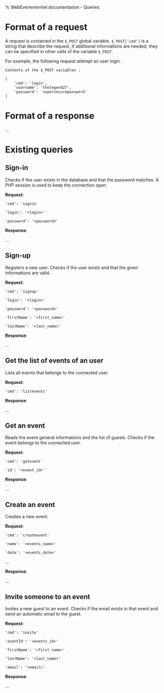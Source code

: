 % WebEvenementiel documentation - Queries

# Format of a request

A request is contained in the `$_POST` global variable. `$_POST['cmd']` is a string that describe the request, if additional informations are needed, they can be specified in other cells of the variable `$_POST`.

For example, the following request attempt an user login :

```
Contents of the $_POST variables :

[
    'cmd': 'login',
    'username': 'thelegend27',
    'password': 'supersecurepassword'
]
```

# Format of a response

...

# Existing queries

## Sign-in

Checks if the user exists in the database and that the password matches. A PHP session is used to keep the connection open.

**Request**:

`'cmd': 'signin`

`'login': '<login>'`

`'password': '<password>'`

**Response**:

...

## Sign-up

Registers a new user. Checks if the user exists and that the given informations are valid.

**Request**:

`'cmd': 'signup'`

`'login': '<login>'`

`'password': '<password>'`

`'firstName': '<first_name>'`

`'lastName': '<last_name>'`

**Response**:

...

## Get the list of events of an user

Lists all events that belongs to the connected user.

**Request**:

`'cmd': 'listevents'`

**Response**:

...

## Get an event

Reads the event general informations and the list of guests. Checks if the event belongs to the connected user.

**Request**:

`'cmd': 'getevent'`

`'id': '<event_id>'`

**Response**:

...

## Create an event

Creates a new event.

**Request**:

`'cmd': 'createevent'`

`'name': '<events_name>'`

`'date': '<events_date>'`

...

**Response**:

...

## Invite someone to an event

Invites a new guest to an event. Checks if the email exists in that event and send an automatic email to the guest.

**Request**:

`'cmd': 'invite'`

`'eventId': '<events_id>'`

`'firstName': '<first_name>'`

`'lastName': '<last_name>'`

`'email': '<email>'`

**Response**:

...